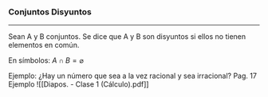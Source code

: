 ### Conjuntos Disyuntos
***
Sean A y B conjuntos. Se dice que A y B son disyuntos si ellos no tienen elementos en común.

En símbolos:
$A \cap B = \varnothing$

Ejemplo: 
	¿Hay un número que sea a la vez racional y sea irracional?
	 Pag. 17 Ejemplo ![[Diapos. - Clase 1 (Cálculo).pdf]]
 
 